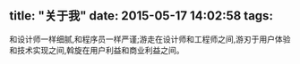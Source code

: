 title: "关于我"
date: 2015-05-17 14:02:58
tags:
---
和设计师一样细腻,和程序员一样严谨;游走在设计师和工程师之间,游刃于用户体验和技术实现之间,斡旋在用户利益和商业利益之间。


